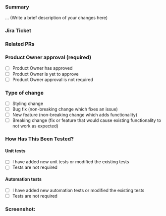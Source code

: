 ### Summary

... (Write a brief description of your changes here)

### Jira Ticket 
<!-- Just add Jira Ticket NO like EA-<JIRA_ID> , PEX-<JIRA_ID> -->


### Related PRs

### Product Owner approval (required)

- [ ] Product Owner has approved
- [ ] Product Owner is yet to approve
- [ ] Product Owner approval is not required

### Type of change

- [ ] Styling change
- [ ] Bug fix (non-breaking change which fixes an issue)
- [ ] New feature (non-breaking change which adds functionality)
- [ ] Breaking change (fix or feature that would cause existing functionality to not work as expected)

### How Has This Been Tested?

#### Unit tests

- [ ] I have added new unit tests or modified the existing tests
- [ ] Tests are not required

#### Automation tests

- [ ] I have added new automation tests or modified the existing tests
- [ ] Tests are not required

### Screenshot:
 